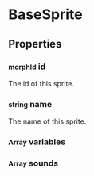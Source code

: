 # BaseSprite

## Properties
### <small>morphId</small> id
The id of this sprite.
### <small>string</small> name
The name of this sprite.
### <small>Array</small> variables
### <small>Array</small> sounds
